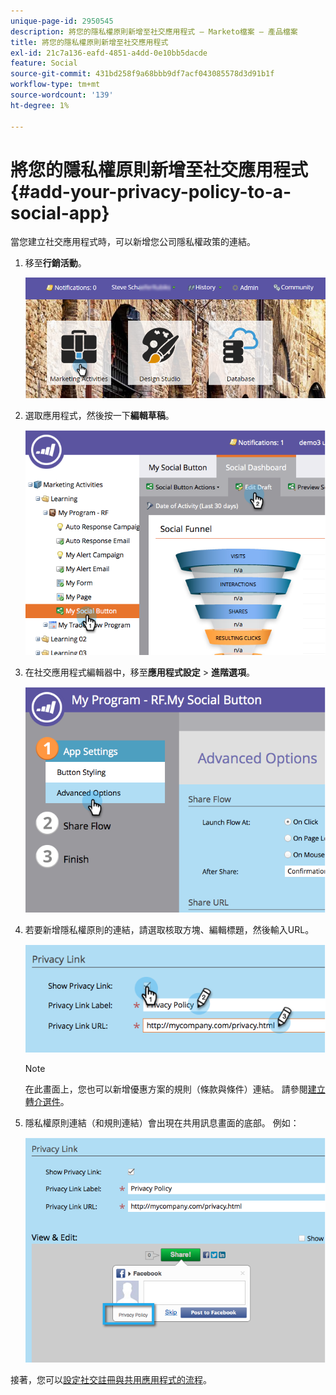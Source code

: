 ```yaml
---
unique-page-id: 2950545
description: 將您的隱私權原則新增至社交應用程式 — Marketo檔案 — 產品檔案
title: 將您的隱私權原則新增至社交應用程式
exl-id: 21c7a136-eafd-4851-a4dd-0e10bb5dacde
feature: Social
source-git-commit: 431bd258f9a68bbb9df7acf043085578d3d91b1f
workflow-type: tm+mt
source-wordcount: '139'
ht-degree: 1%

---
```


# 將您的隱私權原則新增至社交應用程式 {#add-your-privacy-policy-to-a-social-app}

當您建立社交應用程式時，可以新增您公司隱私權政策的連結。

1. 移至&#x200B;**行銷活動**。

   ![](assets/login-marketing-activities-4.png)

1. 選取應用程式，然後按一下&#x200B;**編輯草稿**。

   ![](assets/image2014-9-22-10-3a50-3a22.png)

1. 在社交應用程式編輯器中，移至&#x200B;**應用程式設定** > **進階選項**。

   ![](assets/image2014-9-22-10-3a50-3a38.png)

1. 若要新增隱私權原則的連結，請選取核取方塊、編輯標題，然後輸入URL。

   ![](assets/image2014-9-22-10-3a51-3a12.png)

   >[!NOTE]
   >
   >在此畫面上，您也可以新增優惠方案的規則（條款與條件）連結。 請參閱[建立轉介選件](/help/marketo/product-docs/demand-generation/social/referral-offers/create-a-referral-offer.md)。

1. 隱私權原則連結（和規則連結）會出現在共用訊息畫面的底部。 例如：

   ![](assets/image2014-9-22-10-3a52-3a16.png)

接著，您可以[設定社交註冊與共用應用程式的流程](/help/marketo/product-docs/demand-generation/social/configuring-social-actions/configure-social-recommend-flow.md)。
